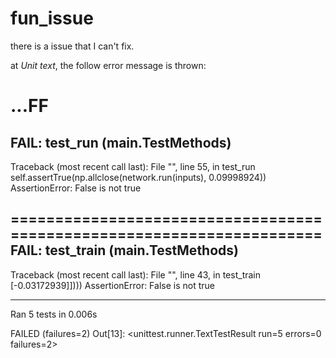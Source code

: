 # fun_issue
there is a issue that I can't fix.

at *Unit text*, the follow error message is thrown:

...FF
======================================================================
FAIL: test_run (__main__.TestMethods)
----------------------------------------------------------------------
Traceback (most recent call last):
  File "<ipython-input-13-90d75d2cf513>", line 55, in test_run
    self.assertTrue(np.allclose(network.run(inputs), 0.09998924))
AssertionError: False is not true

======================================================================
FAIL: test_train (__main__.TestMethods)
----------------------------------------------------------------------
Traceback (most recent call last):
  File "<ipython-input-13-90d75d2cf513>", line 43, in test_train
    [-0.03172939]])))
AssertionError: False is not true

----------------------------------------------------------------------
Ran 5 tests in 0.006s

FAILED (failures=2)
Out[13]:
<unittest.runner.TextTestResult run=5 errors=0 failures=2>
